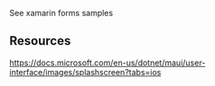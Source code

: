 ﻿
See xamarin forms samples

## Resources
https://docs.microsoft.com/en-us/dotnet/maui/user-interface/images/splashscreen?tabs=ios